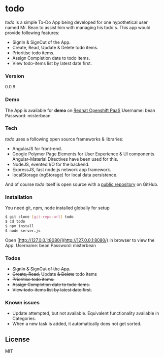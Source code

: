 # todo

*todo* is a simple To-Do App being developed for one hypothetical user named Mr. Bean to assist him with managing his todo's. This app would provide following features:

- SignIn & SignOut of the App.
- Create, Read, Update & Delete todo items.
- Prioritise todo items.
- Assign Completion date to todo items.
- View todo-items list by latest date first.

### Version
0.0.9

### Demo
The App is available for **demo** on [Redhat Openshift PaaS](http://todo-digixuberance.rhcloud.com/)
Username: bean
Password: misterbean

### Tech

*todo* uses a following open source frameworks & libraries:

* AngularJS for front-end.
* Google Polymer Page Elements for User Experience & UI components. Angular-Material Directives have been used for this.
* NodeJS, evented I/O for the backend.
* ExpressJS, fast node.js network app framework.
* localStorage (ngStorage) for local data persistence.

And of course *todo* itself is open source with a [public repository](https://github.com/auprabh/todo) on GitHub.

### Installation

You need git, npm, node installed globally for setup

```sh
$ git clone [git-repo-url] todo
$ cd todo
$ npm install
$ node server.js
```

Open [http://127.0.0.1:8080/](http://127.0.0.1:8080/) in browser to view the App.
Username: bean
Password: misterbean

### Todos

- ~~SignIn & SignOut of the App.~~
- ~~Create, Read,~~ Update ~~& Delete~~ todo items
- ~~Prioritise todo items.~~
- ~~Assign Completion date to todo items.~~
- ~~View todo-items list by latest date first.~~

### Known issues
- Update attempted, but not available. Equivalent functionality available in Categories.
- When a new task is added, it automatically does not get sorted.

License
----

MIT
